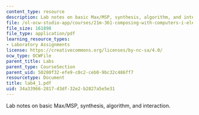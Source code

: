 ```yaml
---
content_type: resource
description: Lab notes on basic Max/MSP, synthesis, algorithm, and interaction.
file: /ol-ocw-studio-app/courses/21m-361-composing-with-computers-i-electronic-music-composition-spring-2008/34a339662817d3df32e2b2827a5e5e31_lab4_1.pdf
file_size: 161898
file_type: application/pdf
learning_resource_types:
- Laboratory Assignments
license: https://creativecommons.org/licenses/by-nc-sa/4.0/
ocw_type: OCWFile
parent_title: Labs
parent_type: CourseSection
parent_uid: 50280f32-efe9-c0c2-ceb0-9bc32c486ff7
resourcetype: Document
title: lab4_1.pdf
uid: 34a33966-2817-d3df-32e2-b2827a5e5e31
---
```

Lab notes on basic Max/MSP, synthesis, algorithm, and interaction.